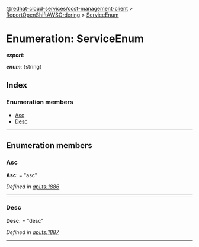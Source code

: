 [@redhat-cloud-services/cost-management-client](../README.md) > [ReportOpenShiftAWSOrdering](../modules/reportopenshiftawsordering.md) > [ServiceEnum](../enums/reportopenshiftawsordering.serviceenum.md)

# Enumeration: ServiceEnum

*__export__*: 

*__enum__*: {string}

## Index

### Enumeration members

* [Asc](reportopenshiftawsordering.serviceenum.md#asc)
* [Desc](reportopenshiftawsordering.serviceenum.md#desc)

---

## Enumeration members

<a id="asc"></a>

###  Asc

**Asc**:  = "asc"

*Defined in [api.ts:1886](https://github.com/RedHatInsights/javascript-clients/blob/master/packages/cost-management/api.ts#L1886)*

___
<a id="desc"></a>

###  Desc

**Desc**:  = "desc"

*Defined in [api.ts:1887](https://github.com/RedHatInsights/javascript-clients/blob/master/packages/cost-management/api.ts#L1887)*

___

